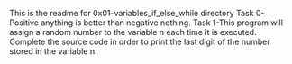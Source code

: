 This is the readme for 0x01-variables_if_else_while directory
Task 0-Positive anything is better than negative nothing.
Task 1-This program will assign a random number to the variable n each time it is executed. Complete the source code in order to print the last digit of the number stored in the variable n.
